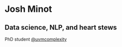 # Josh Minot

## Data science, NLP, and heart stews

PhD student [@uvmcomplexity](https://twitter.com/uvmcomplexity)
